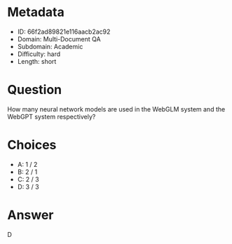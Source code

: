# Metadata

- ID: 66f2ad89821e116aacb2ac92
- Domain: Multi-Document QA
- Subdomain: Academic
- Difficulty: hard
- Length: short

# Question

How many neural network models are used in the WebGLM system and the WebGPT system respectively?

# Choices

- A: 1 / 2
- B: 2 / 1
- C: 2 / 3
- D: 3 / 3

# Answer

D
